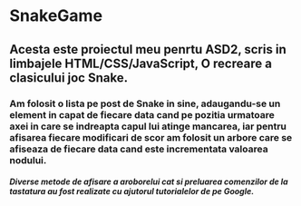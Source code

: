 # SnakeGame
## Acesta este proiectul meu penrtu ASD2, scris in limbajele HTML/CSS/JavaScript, O recreare a clasicului joc Snake.  
### Am folosit o lista pe post de Snake in sine, adaugandu-se un element in capat de fiecare data cand pe pozitia urmatoare axei in care se indreapta capul lui atinge mancarea, iar pentru afisarea fiecare modificari de scor am folosit un arbore care se afiseaza de fiecare data cand este incrementata valoarea nodului. 
##### Diverse metode de afisare a aroborelui cat si preluarea comenzilor de la tastatura au fost realizate cu ajutorul tutorialelor de pe Google.
